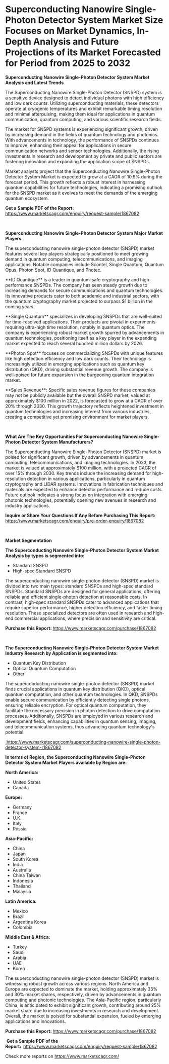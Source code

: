 <p><h1>Superconducting Nanowire Single-Photon Detector System Market Size Focuses on Market Dynamics, In-Depth Analysis and Future Projections of its Market Forecasted for Period from 2025 to 2032</h1></p><p><strong>Superconducting Nanowire Single-Photon Detector System Market Analysis and Latest Trends</strong></p>
<p><p>The Superconducting Nanowire Single-Photon Detector (SNSPD) system is a sensitive device designed to detect individual photons with high efficiency and low dark counts. Utilizing superconducting materials, these detectors operate at cryogenic temperatures and exhibit remarkable timing resolution and minimal afterpulsing, making them ideal for applications in quantum communication, quantum computing, and various scientific research fields.</p><p>The market for SNSPD systems is experiencing significant growth, driven by increasing demand in the fields of quantum technology and photonics. With advancements in technology, the performance of SNSPDs continues to improve, enhancing their appeal for applications in secure communication networks and sensor technologies. Additionally, the rising investments in research and development by private and public sectors are fostering innovation and expanding the application scope of SNSPDs.</p><p>Market analysts project that the Superconducting Nanowire Single-Photon Detector System Market is expected to grow at a CAGR of 10.9% during the forecast period. This growth reflects a robust interest in harnessing quantum capabilities for future technologies, indicating a promising outlook for the SNSPD market as it evolves to meet the demands of the emerging quantum ecosystem.</p></p>
<p><strong>Get a Sample PDF of the Report:&nbsp;</strong> <a href="https://www.marketscagr.com/enquiry/request-sample/1867082?utm_campaign=2476&utm_medium=2&utm_source=Github&utm_content=ia&utm_term=28022025&utm_id=superconducting-nanowire-single-photon-detector-system">https://www.marketscagr.com/enquiry/request-sample/1867082</a></p>
<p>&nbsp;</p>
<p><strong>Superconducting Nanowire Single-Photon Detector System Major Market Players</strong></p>
<p><p>The superconducting nanowire single-photon detector (SNSPD) market features several key players strategically positioned to meet growing demand in quantum computing, telecommunications, and imaging applications. Notable companies include Scontel, Single Quantum, Quantum Opus, Photon Spot, ID Quantique, and Photec.</p><p>**ID Quantique** is a leader in quantum-safe cryptography and high-performance SNSPDs. The company has seen steady growth due to increasing demands for secure communications and quantum technologies. Its innovative products cater to both academic and industrial sectors, with the quantum cryptography market projected to surpass $1 billion in the coming years.</p><p>**Single Quantum** specializes in developing SNSPDs that are well-suited for time-resolved applications. Their products are pivotal in experiments requiring ultra-high time resolution, notably in quantum optics. The company is experiencing robust market growth spurred by advancements in quantum technologies, positioning itself as a key player in the expanding market expected to reach several hundred million dollars by 2026.</p><p>**Photon Spot** focuses on commercializing SNSPDs with unique features like high detection efficiency and low dark counts. Their technology is increasingly utilized in emerging applications such as quantum key distribution (QKD), driving substantial revenue growth. The company is well-poised for future expansion in the burgeoning quantum integration market.</p><p>**Sales Revenue**: Specific sales revenue figures for these companies may not be publicly available but the overall SNSPD market, valued at approximately $100 million in 2022, is forecasted to grow at a CAGR of over 20% through 2030. This growth trajectory reflects heightened investment in quantum technologies and increasing interest from various industries, creating a competitive yet promising environment for market players.</p></p>
<p>&nbsp;</p>
<p><strong>What Are The Key Opportunities For Superconducting Nanowire Single-Photon Detector System Manufacturers?</strong></p>
<p><p>The Superconducting Nanowire Single-Photon Detector (SNSPD) market is poised for significant growth, driven by advancements in quantum computing, telecommunications, and imaging technologies. In 2023, the market is valued at approximately $100 million, with a projected CAGR of over 15% through 2030. Key trends include the increasing demand for high-resolution detection in various applications, particularly in quantum cryptography and LIDAR systems. Innovations in fabrication techniques and materials are expected to enhance detector performance and reduce costs. Future outlook indicates a strong focus on integration with emerging photonic technologies, potentially opening new avenues in research and industry applications.</p></p>
<p><strong>Inquire or Share Your Questions If Any Before Purchasing This Report:</strong> <a href="https://www.marketscagr.com/enquiry/pre-order-enquiry/1867082?utm_campaign=2476&utm_medium=2&utm_source=Github&utm_content=ia&utm_term=28022025&utm_id=superconducting-nanowire-single-photon-detector-system">https://www.marketscagr.com/enquiry/pre-order-enquiry/1867082</a></p>
<p>&nbsp;</p>
<p><strong>Market Segmentation</strong></p>
<p><strong>The Superconducting Nanowire Single-Photon Detector System Market Analysis by types is segmented into:</strong></p>
<p><ul><li>Standard SNSPD</li><li>High-spec Standard SNSPD</li></ul></p>
<p><p>The superconducting nanowire single-photon detector (SNSPD) market is divided into two main types: standard SNSPDs and high-spec standard SNSPDs. Standard SNSPDs are designed for general applications, offering reliable and efficient single-photon detection at reasonable costs. In contrast, high-spec standard SNSPDs cater to advanced applications that require superior performance, higher detection efficiency, and faster timing resolution. These specialized detectors are often used in research and high-end commercial applications, where precision and sensitivity are critical.</p></p>
<p><strong>Purchase this Report:&nbsp;</strong><a href="https://www.marketscagr.com/purchase/1867082?utm_campaign=2476&utm_medium=2&utm_source=Github&utm_content=ia&utm_term=28022025&utm_id=superconducting-nanowire-single-photon-detector-system">https://www.marketscagr.com/purchase/1867082</a></p>
<p>&nbsp;</p>
<p><strong>The Superconducting Nanowire Single-Photon Detector System Market Industry Research by Application is segmented into:</strong></p>
<p><ul><li>Quantum Key Distribution</li><li>Optical Quantum Computation</li><li>Other</li></ul></p>
<p><p>The superconducting nanowire single-photon detector (SNSPD) market finds crucial applications in quantum key distribution (QKD), optical quantum computation, and other quantum technologies. In QKD, SNSPDs enable secure communication by efficiently detecting single photons, ensuring reliable encryption. For optical quantum computation, they facilitate the necessary precision in photon detection to drive computation processes. Additionally, SNSPDs are employed in various research and development fields, enhancing capabilities in quantum sensing, imaging, and telecommunication systems, thus advancing quantum technology's potential.</p></p>
<p><a href="https://www.marketscagr.com/superconducting-nanowire-single-photon-detector-system-r1867082?utm_campaign=2476&utm_medium=2&utm_source=Github&utm_content=ia&utm_term=28022025&utm_id=superconducting-nanowire-single-photon-detector-system">&nbsp;https://www.marketscagr.com/superconducting-nanowire-single-photon-detector-system-r1867082</a></p>
<p><strong>In terms of Region, the Superconducting Nanowire Single-Photon Detector System Market Players available by Region are:</strong></p>
<p>
    <p> <strong> North America: </strong>
        <ul>
            <li>United States</li>
            <li>Canada</li>
        </ul>
        </p> 
    <p> <strong> Europe: </strong>
        <ul>
            <li>Germany</li>
            <li>France</li>
            <li>U.K.</li>
            <li>Italy</li>
            <li>Russia</li>
        </ul>
        </p> 
    <p> <strong> Asia-Pacific: </strong>
        <ul>
            <li>China</li>
            <li>Japan</li>
            <li>South Korea</li>
            <li>India</li>
            <li>Australia</li>
            <li>China Taiwan</li>
            <li>Indonesia</li>
            <li>Thailand</li>
            <li>Malaysia</li>
        </ul>
        </p> 
    <p> <strong> Latin America: </strong>
        <ul>
            <li>Mexico</li>
            <li>Brazil</li>
            <li>Argentina Korea</li>
            <li>Colombia</li>
        </ul>
        </p> 
    <p> <strong> Middle East & Africa: </strong>
        <ul>
            <li>Turkey</li>
            <li>Saudi</li>
            <li>Arabia</li>
            <li>UAE</li>
            <li>Korea</li>
        </ul>
    </p>
    </p>
<p><p>The superconducting nanowire single-photon detector (SNSPD) market is witnessing robust growth across various regions. North America and Europe are expected to dominate the market, holding approximately 35% and 30% market shares, respectively, driven by advancements in quantum computing and photonic technologies. The Asia-Pacific region, particularly China, is anticipated to exhibit significant growth, contributing around 25% market share due to increasing investments in research and development. Overall, the market is poised for substantial expansion, fueled by emerging applications and innovations.</p></p>
<p><strong>Purchase this Report: </strong><a href="https://www.marketscagr.com/purchase/1867082?utm_campaign=2476&utm_medium=2&utm_source=Github&utm_content=ia&utm_term=28022025&utm_id=superconducting-nanowire-single-photon-detector-system">https://www.marketscagr.com/purchase/1867082</a></p>
<p>&nbsp;<strong>Get a Sample PDF of the Report:&nbsp;&nbsp;</strong><a href="https://www.marketscagr.com/enquiry/request-sample/1867082?utm_campaign=2476&utm_medium=2&utm_source=Github&utm_content=ia&utm_term=28022025&utm_id=superconducting-nanowire-single-photon-detector-system">https://www.marketscagr.com/enquiry/request-sample/1867082</a></p>
<p><strong></strong></p>
<p>Check more reports on <a href="https://www.marketscagr.com/?utm_campaign=2476&utm_medium=2&utm_source=Github&utm_content=ia&utm_term=28022025&utm_id=superconducting-nanowire-single-photon-detector-system">https://www.marketscagr.com/</a></p>